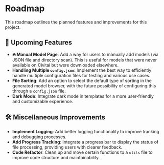 # Roadmap

This roadmap outlines the planned features and improvements for this project.

## 🚀 Upcoming Features

- **🔥 Manual Model Page**: Add a way for users to manually add models (via JSON file and directory scan). This is useful for models that were never available on Civitai but were downloaded elsewhere.
- **Handling Multiple `config.json`**: Implement the best way to efficiently handle multiple configuration files for testing and various use cases.
- **File Sorting**: Add an option to select the default type of sorting in the generated model browser, with the future possibility of configuring this through a `config.json` file.
- **Dark Mode**: Integrate dark mode in templates for a more user-friendly and customizable experience.

## 🛠️ Miscellaneous Improvements

- **Implement Logging**: Add better logging functionality to improve tracking and debugging processes.
- **Add Progress Tracking**: Integrate a progress bar to display the status of file processing, providing users with clearer feedback.
- **Code Refactor**: Clean up and move certain functions to a `utils` file to improve code structure and maintainability.
